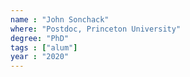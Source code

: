 ```yaml
---
name : "John Sonchack"
where: "Postdoc, Princeton University"
degree: "PhD"
tags : ["alum"]
year : "2020"
---
```

